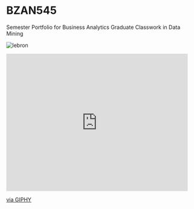 # BZAN545
Semester Portfolio for Business Analytics Graduate Classwork in Data Mining

![lebron](https://giphy.com/embed/3ofT5BvYMbPoPUvIYw)

<iframe src="https://giphy.com/embed/3o6ZtbXMcjJ9uRpTna" width="480" height="365" frameBorder="0" class="giphy-embed" allowFullScreen></iframe><p><a href="https://giphy.com/gifs/3o6ZtbXMcjJ9uRpTna">via GIPHY</a></p>
